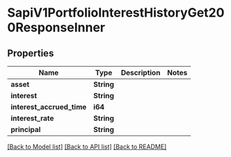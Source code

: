 # SapiV1PortfolioInterestHistoryGet200ResponseInner

## Properties

Name | Type | Description | Notes
------------ | ------------- | ------------- | -------------
**asset** | **String** |  | 
**interest** | **String** |  | 
**interest_accrued_time** | **i64** |  | 
**interest_rate** | **String** |  | 
**principal** | **String** |  | 

[[Back to Model list]](../README.md#documentation-for-models) [[Back to API list]](../README.md#documentation-for-api-endpoints) [[Back to README]](../README.md)


